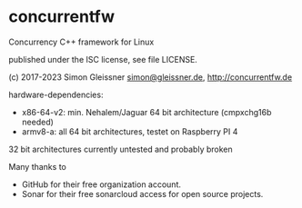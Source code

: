 # concurrentfw
Concurrency C++ framework for Linux

published under the ISC license, see file LICENSE.

(c) 2017-2023 Simon Gleissner <simon@gleissner.de>, http://concurrentfw.de

hardware-dependencies:

* x86-64-v2:  min. Nehalem/Jaguar 64 bit architecture (cmpxchg16b needed)
* armv8-a: all 64 bit architectures, testet on Raspberry PI 4

32 bit architectures currently untested and probably broken

Many thanks to

* GitHub for their free organization account.
* Sonar for their free sonarcloud access for open source projects.
